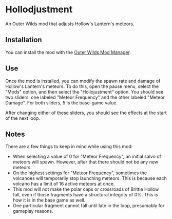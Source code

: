 # Hollodjustment

An Outer Wilds mod that adjusts Hollow's Lantern's meteors.

## Installation

You can install the mod with the [Outer Wilds Mod Manager](https://outerwildsmods.com/mod-manager/).

## Use

Once the mod is installed, you can modify the spawn rate and damage of Hollow's Lantern's meteors. To do this, open the pause menu, select the "Mods" option, and then select the "Hollojustment" option. You should see two sliders, one labeled "Meteor Frequency" and the other labeled "Meteor Damage". For both sliders, 5 is the base-game value.

After changing either of these sliders, you should see the effects at the start of the next loop.

## Notes

There are a few things to keep in mind while using this mod:

* When selecting a value of 0 for "Meteor Frequency", an initial salvo of meteors will spawn. However, after that there should not be any new meteors.
* On the highest settings for "Meteor Frequency", sometimes the volcanoes will temporarily stop launching meteors. This is because each volcano has a limit of 16 active meteors at once.
* This mod will not make the polar caps or crossroads of Brittle Hollow fall, even if those fragments have a structural integrity of 0%. This is how it is in the base game as well.
* One particular fragment cannot fall until late in the loop, presumably for gameplay reasons.

